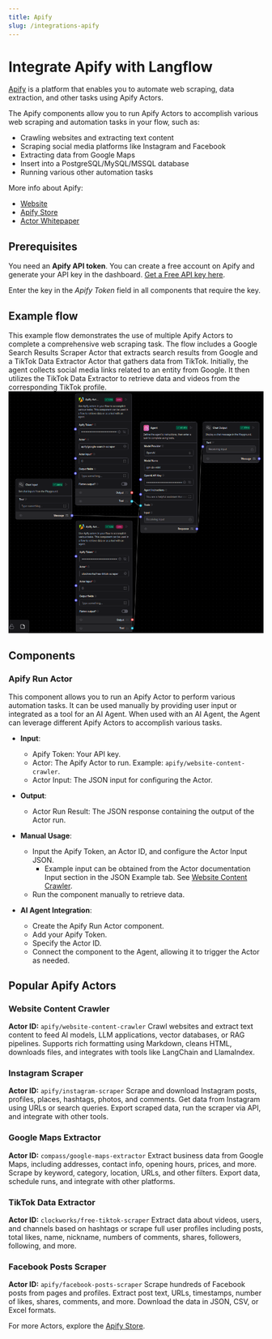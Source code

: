 ```yaml
---
title: Apify
slug: /integrations-apify
---
```


# Integrate Apify with Langflow

[Apify](https://apify.com/) is a platform that enables you to automate web scraping, data extraction, and other tasks using Apify Actors.

The Apify components allow you to run Apify Actors to accomplish various web scraping and automation tasks in your flow, such as:

- Crawling websites and extracting text content
- Scraping social media platforms like Instagram and Facebook
- Extracting data from Google Maps
- Insert into a PostgreSQL/MySQL/MSSQL database
- Running various other automation tasks

More info about Apify:

- [Website](https://apify.com/)
- [Apify Store](https://apify.com/store)
- [Actor Whitepaper](https://whitepaper.actor/)

## Prerequisites

You need an **Apify API token**. You can create a free account on Apify and generate your API key in the dashboard. [Get a Free API key here](https://docs.apify.com/platform/integrations/api).

Enter the key in the *Apify Token* field in all components that require the key.

## Example flow

This example flow demonstrates the use of multiple Apify Actors to complete a comprehensive web scraping task. The flow includes a Google Search Results Scraper Actor that extracts search results from Google and a TikTok Data Extractor Actor that gathers data from TikTok. Initially, the agent collects social media links related to an entity from Google. It then utilizes the TikTok Data Extractor to retrieve data and videos from the corresponding TikTok profile.
![Apify Agent Flow](./apify_agent_flow.png)

## Components

### Apify Run Actor

This component allows you to run an Apify Actor to perform various automation tasks. It can be used manually by providing user input or integrated as a tool for an AI Agent. When used with an AI Agent, the Agent can leverage different Apify Actors to accomplish various tasks.

- **Input**:
    - Apify Token: Your API key.
    - Actor: The Apify Actor to run. Example: `apify/website-content-crawler`.
    - Actor Input: The JSON input for configuring the Actor.

- **Output**:
    - Actor Run Result: The JSON response containing the output of the Actor run.

- **Manual Usage**:
    - Input the Apify Token, an Actor ID, and configure the Actor Input JSON.
      - Example input can be obtained from the Actor documentation Input section in the JSON Example tab. See [Website Content Crawler](https://apify.com/apify/website-content-crawler/input-schema).
    - Run the component manually to retrieve data.

- **AI Agent Integration**:
    - Create the Apify Run Actor component.
    - Add your Apify Token.
    - Specify the Actor ID.
    - Connect the component to the Agent, allowing it to trigger the Actor as needed.

## Popular Apify Actors

### Website Content Crawler
**Actor ID:** `apify/website-content-crawler`
Crawl websites and extract text content to feed AI models, LLM applications, vector databases, or RAG pipelines. Supports rich formatting using Markdown, cleans HTML, downloads files, and integrates with tools like LangChain and LlamaIndex.

### Instagram Scraper
**Actor ID:** `apify/instagram-scraper`
Scrape and download Instagram posts, profiles, places, hashtags, photos, and comments. Get data from Instagram using URLs or search queries. Export scraped data, run the scraper via API, and integrate with other tools.

### Google Maps Extractor
**Actor ID:** `compass/google-maps-extractor`
Extract business data from Google Maps, including addresses, contact info, opening hours, prices, and more. Scrape by keyword, category, location, URLs, and other filters. Export data, schedule runs, and integrate with other platforms.

### TikTok Data Extractor
**Actor ID:** `clockworks/free-tiktok-scraper`
Extract data about videos, users, and channels based on hashtags or scrape full user profiles including posts, total likes, name, nickname, numbers of comments, shares, followers, following, and more.

### Facebook Posts Scraper
**Actor ID:** `apify/facebook-posts-scraper`
Scrape hundreds of Facebook posts from pages and profiles. Extract post text, URLs, timestamps, number of likes, shares, comments, and more. Download the data in JSON, CSV, or Excel formats.

For more Actors, explore the [Apify Store](https://apify.com/store).
